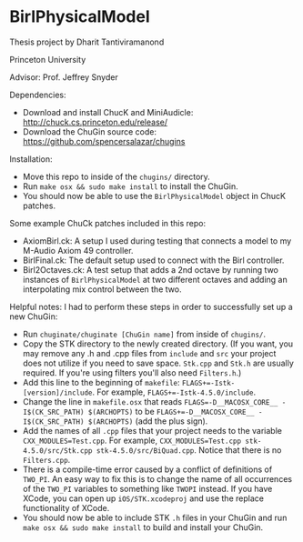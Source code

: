 # BirlPhysicalModel

Thesis project by Dharit Tantiviramanond

Princeton University

Advisor: Prof. Jeffrey Snyder

Dependencies:
* Download and install ChucK and MiniAudicle: http://chuck.cs.princeton.edu/release/
* Download the ChuGin source code: https://github.com/spencersalazar/chugins

Installation:
* Move this repo to inside of the `chugins/` directory.
* Run `make osx && sudo make install` to install the ChuGin.
* You should now be able to use the `BirlPhysicalModel` object in ChucK patches.

Some example ChuCk patches included in this repo:
* AxiomBirl.ck: A setup I used during testing that connects a model to my M-Audio Axiom 49 controller.
* BirlFinal.ck: The default setup used to connect with the Birl controller.
* Birl2Octaves.ck: A test setup that adds a 2nd octave by running two instances of `BirlPhysicalModel` at two different octaves and adding an interpolating mix control between the two.

Helpful notes:
I had to perform these steps in order to successfully set up a new ChuGin:
* Run `chuginate/chuginate [ChuGin name]` from inside of `chugins/`.
* Copy the STK directory to the newly created directory. (If you want, you may remove any .h and .cpp files from `include` and `src` your project does not utilize if you need to save space. `Stk.cpp` and `Stk.h` are usually required. If you're using filters you'll also need `Filters.h`.)
* Add this line to the beginning of `makefile`: `FLAGS+=-Istk-[version]/include`. For example, `FLAGS+=-Istk-4.5.0/include`.
* Change the line in `makefile.osx` that reads `FLAGS=-D__MACOSX_CORE__ -I$(CK_SRC_PATH) $(ARCHOPTS)` to be `FLAGS+=-D__MACOSX_CORE__ -I$(CK_SRC_PATH) $(ARCHOPTS)` (add the plus sign).
* Add the names of all `.cpp` files that your project needs to the variable `CXX_MODULES=Test.cpp`. For example, `CXX_MODULES=Test.cpp stk-4.5.0/src/Stk.cpp stk-4.5.0/src/BiQuad.cpp`. Notice that there is no `Filters.cpp`.
* There is a compile-time error caused by a conflict of definitions of `TWO_PI`. An easy way to fix this is to change the name of all occurrences of the `TWO_PI` variables to something like `TWOPI` instead. If you have XCode, you can open up `iOS/STK.xcodeproj` and use the replace functionality of XCode.
* You should now be able to include STK `.h` files in your ChuGin and run `make osx && sudo make install` to build and install your ChuGin.
